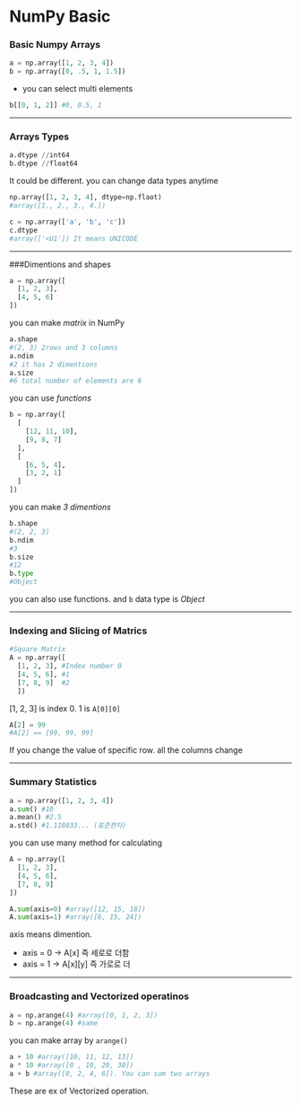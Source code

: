 # NumPy Basic


### Basic Numpy Arrays
```python
a = np.array([1, 2, 3, 4])
b = np.array([0, .5, 1, 1.5])
```

* you can select multi elements
```python
b[[0, 1, 2]] #0, 0.5, 1
```


***


### Arrays Types
```python
a.dtype //int64
b.dtype //float64
```
It could be different. you can change data types anytime

```python
np.array([1, 2, 3, 4], dtype=np.flaot)
#array([1., 2., 3., 4.])

c = np.array(['a', 'b', 'c'])
c.dtype
#array(['<U1']) It means UNICODE
```


***


###Dimentions and shapes
```python
a = np.array([
  [1, 2, 3],
  [4, 5, 6]
])
```
you can make *matrix* in NumPy

```python
a.shape
#(2, 3) 2rows and 3 columns
a.ndim
#2 it has 2 dimentions
a.size
#6 total number of elements are 6
```

you can use *functions*

```python
b = np.array([
  [
    [12, 11, 10],
    [9, 8, 7]
  ],
  [
    [6, 5, 4],
    [3, 2, 1]
  ]
])
```
you can make *3 dimentions*

```python
b.shape
#(2, 2, 3)
b.ndim
#3
b.size
#12
b.type
#Object
```

you can also use functions. and ```b``` data type is *Object*


***


### Indexing and Slicing of Matrics
```python
#Square Matrix
A = np.array([
  [1, 2, 3], #Index number 0
  [4, 5, 6], #1
  [7, 8, 9]  #2
  ])
```

[1, 2, 3] is index 0. 1 is ```A[0][0]```

```python
A[2] = 99
#A[2] == [99, 99, 99]
```

If you change the value of specific row. all the columns change


***


### Summary Statistics
```python
a = np.array([1, 2, 3, 4])
a.sum() #10
a.mean() #2.5
a.std() #1.118033... (표준편차)
```

you can use many method for calculating

```python
A = np.array([
  [1, 2, 3],
  [4, 5, 6],
  [7, 8, 9]
])

A.sum(axis=0) #array([12, 15, 18])
A.sum(axis=1) #array([6, 15, 24])
```

axis means dimention.
* axis = 0 -> A[x] 즉 세로로 더함
* axis = 1 -> A[x][y] 즉 가로로 더


***


### Broadcasting and Vectorized operatinos
```python
a = np.arange(4) #array([0, 1, 2, 3])
b = np.arange(4) #same
```

you can make array by ```arange()```

```python
a + 10 #array([10, 11, 12, 13])
a * 10 #array([0 , 10, 20, 30])
a + b #array([0, 2, 4, 6]). You can sum two arrays
```

These are ex of Vectorized operation.
